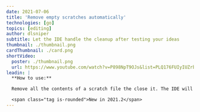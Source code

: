 ```yaml
---
date: 2021-07-06
title: 'Remove empty scratches automatically'
technologies: [go]
topics: [editing]
author: dlsniper
subtitle: Let the IDE handle the cleanup after testing your ideas 
thumbnail: ./thumbnail.png
cardThumbnail: ./card.png
shortVideo:
  poster: ./thumbnail.png
  url: https://www.youtube.com/watch?v=P898NpT9OJs&list=PLQ176FUIyIUZrbrlz4AY1V8VzBJKZyVlW&index=103
leadin: |
  **How to use:**

  Remove all the contents of a scratch file the close it. The IDE will automatically remove it.

  <span class="tag is-rounded">New in 2021.2</span>
---
```


